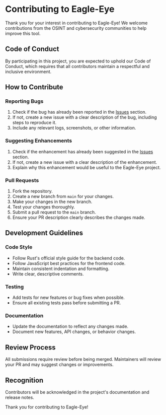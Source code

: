 # Contributing to Eagle-Eye

Thank you for your interest in contributing to Eagle-Eye! We welcome contributions from the OSINT and cybersecurity communities to help improve this tool.

## Code of Conduct

By participating in this project, you are expected to uphold our Code of Conduct, which requires that all contributors maintain a respectful and inclusive environment.

## How to Contribute

### Reporting Bugs

1. Check if the bug has already been reported in the [Issues](https://github.com/hexguard/eagle-eye/issues) section.
2. If not, create a new issue with a clear description of the bug, including steps to reproduce it.
3. Include any relevant logs, screenshots, or other information.

### Suggesting Enhancements

1. Check if the enhancement has already been suggested in the [Issues](https://github.com/hexguard/eagle-eye/issues) section.
2. If not, create a new issue with a clear description of the enhancement.
3. Explain why this enhancement would be useful to the Eagle-Eye project.

### Pull Requests

1. Fork the repository.
2. Create a new branch from `main` for your changes.
3. Make your changes in the new branch.
4. Test your changes thoroughly.
5. Submit a pull request to the `main` branch.
6. Ensure your PR description clearly describes the changes made.

## Development Guidelines

### Code Style

- Follow Rust's official style guide for the backend code.
- Follow JavaScript best practices for the frontend code.
- Maintain consistent indentation and formatting.
- Write clear, descriptive comments.

### Testing

- Add tests for new features or bug fixes when possible.
- Ensure all existing tests pass before submitting a PR.

### Documentation

- Update the documentation to reflect any changes made.
- Document new features, API changes, or behavior changes.

## Review Process

All submissions require review before being merged. Maintainers will review your PR and may suggest changes or improvements.

## Recognition

Contributors will be acknowledged in the project's documentation and release notes.

Thank you for contributing to Eagle-Eye!
